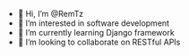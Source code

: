 - 👋 Hi, I’m @RemTz
- 👀 I’m interested in software development
- 🌱 I’m currently learning Django framework
- 💞️ I’m looking to collaborate on RESTful APIs

<!---
RemTz/RemTz is a ✨ special ✨ repository because its `README.md` (this file) appears on your GitHub profile.
You can click the Preview link to take a look at your changes.
--->
